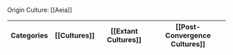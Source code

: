 Origin Culture: [[Aeia]]

| Categories | [[Cultures]] | [[Extant Cultures]] | [[Post-Convergence Cultures]] |
| ---------- | ------------ | ------------------- | ----------------------------- |

